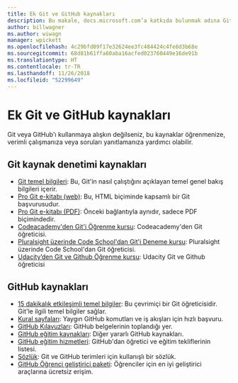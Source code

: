 ```yaml
---
title: Ek Git ve GitHub kaynakları
description: Bu makale, docs.microsoft.com’a katkıda bulunmak adına Git ve GitHub öğrenimi için önerilen kaynakları listeler.
author: billwagner
ms.author: wiwagn
manager: wpickett
ms.openlocfilehash: 4c29bfd09f17e32624ee3fc484424c4fe8d3b68e
ms.sourcegitcommit: 68d81b61ffa60aba16acfed023760449e16de91b
ms.translationtype: HT
ms.contentlocale: tr-TR
ms.lasthandoff: 11/26/2018
ms.locfileid: "52299649"
---
```

# <a name="additional-git-and-github-resources"></a>Ek Git ve GitHub kaynakları

Git veya GitHub'ı kullanmaya alışkın değilseniz, bu kaynaklar öğrenmenize, verimli çalışmanıza veya soruları yanıtlamanıza yardımcı olabilir.

## <a name="git-source-control-resources"></a>Git kaynak denetimi kaynakları

- [Git temel bilgileri](https://go.microsoft.com/fwlink/?linkid=853939): Bu, Git'in nasıl çalıştığını açıklayan temel genel bakış bilgileri içerir.
- [Pro Git e-kitabı (web)](https://go.microsoft.com/fwlink/?linkid=853940): Bu, HTML biçiminde kapsamlı bir Git başvurusudur.
- [Pro Git e-kitabı (PDF)](https://progit2.s3.amazonaws.com/en/2016-03-22-f3531/progit-en.1084.pdf): Önceki bağlantıyla aynıdır, sadece PDF biçimindedir.
- [Codeacademy'den Git'i Öğrenme kursu](https://www.codecademy.com/learn/learn-git): Codeacademy'den Git öğreticisi.
- [Pluralsight üzerinde Code School'dan Git'i Deneme kursu](https://www.pluralsight.com/courses/code-school-git-real): Pluralsight üzerinde Code School'dan Git öğreticisi.
- [Udacity’den Git ve Github Öğrenme kursu](https://www.udacity.com/course/how-to-use-git-and-github--ud775): Udacity Git ve Github öğreticisi

## <a name="github-resources"></a>GitHub kaynakları

- [15 dakikalık etkileşimli temel bilgiler](https://try.github.io/): Bu çevrimiçi bir Git öğreticisidir. Git'le ilgili temel bilgiler sağlar.
- [Kural sayfaları](https://go.microsoft.com/fwlink/?linkid=853941): Yaygın GitHub komutları ve iş akışları için hızlı başvuru.
- [GitHub Kılavuzları](https://guides.github.com/): GitHub belgelerinin toplandığı yer.
- [GitHub eğitim kaynakları](https://help.github.com/articles/git-and-github-learning-resources/): Diğer yararlı GitHub kaynakları.
- [GitHub eğitim hizmetleri](https://services.github.com/training/): GitHub'dan öğretici ve eğitim tekliflerinin listesi.
- [Sözlük](https://help.github.com/articles/github-glossary): Git ve GitHub terimleri için kullanışlı bir sözlük.
- [GitHub Öğrenci geliştirici paketi](https://education.github.com/pack): Öğrenciler için en iyi geliştirici araçlarına ücretsiz erişim.
